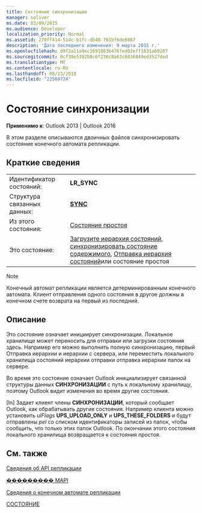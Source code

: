 ```yaml
---
title: Состояние синхронизации
manager: soliver
ms.date: 03/09/2015
ms.audience: Developer
localization_priority: Normal
ms.assetid: 270ff414-514c-b1fc-db48-761bf6de8867
description: 'Дата последнего изменения: 9 марта 2015 г.'
ms.openlocfilehash: d9f2a11a9ec1691863b476fed02eff1831a69207
ms.sourcegitcommit: 0cf39e5382b8c6f236c8a63c6036849ed3527ded
ms.translationtype: MT
ms.contentlocale: ru-RU
ms.lasthandoff: 08/23/2018
ms.locfileid: "22569724"
---
```

# <a name="synchronize-state"></a>Состояние синхронизации

  
  
**Применимо к**: Outlook 2013 | Outlook 2016 
  
 В этом разделе описываются двоичных файлов синхронизировать состояние конечного автомата репликации. 
  
## <a name="quick-info"></a>Краткие сведения

|||
|:-----|:-----|
|Идентификатор состояний:  <br/> |**LR_SYNC** <br/> |
|Структура связанных данных:  <br/> |**[SYNC](sync.md)** <br/> |
|Из этого состояния:  <br/> |[Состояние простоя](idle-state.md) <br/> |
|Это состояние:  <br/> |[Загрузите иерархия состояний](download-hierarchy-state.md), [синхронизировать состояние содержимого](synchronize-contents-state.md), [Отправка иерархия состояний](upload-hierarchy-state.md)или состояние простоя  <br/> |
   
> [!NOTE]
> Конечный автомат репликации является детерминированным конечного автомата. Клиент отправления одного состояния в другое должны в конечном счете возврата на первый из последний. 
  
## <a name="description"></a>Описание

Это состояние означает инициирует синхронизации. Локальное хранилище может переносить для отправки или загрузки состояния здесь. Например его можно выполнить полную синхронизацию, первый Отправка иерархии и иерархии с сервера, или переместить локального хранилища состояний иерархии отправки отправка иерархии папок на сервере.
  
Во время это состояние означает Outlook инициализирует связанной структуры данных **СИНХРОНИЗАЦИИ** с путь к локальному хранилищу, поэтому Outlook видит изменения во время другие состояния. 
  
[In] Задает клиент члены **СИНХРОНИЗАЦИИ**, который сообщает Outlook, как обрабатывать другие состояния. Например клиента можно установить *ulFlags* **UPS_UPLOAD_ONLY** и **UPS_THESE_FOLDERS** и будут отправлены *pel* со списком идентификаторы записей из папок, чтобы сообщить, что только этих папок Outlook. По окончании этого состояния локального хранилища возвращается к состояния простоя. 
  
## <a name="see-also"></a>См. также



[Сведения об API репликации](about-the-replication-api.md)
  
[��������� MAPI](mapi-constants.md)
  
[Сведения о конечном автомате репликации](about-the-replication-state-machine.md)
  
[СОСТОЯНИЕ](syncstate.md)

